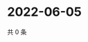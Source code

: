 # 2022-06-05

共 0 条

<!-- BEGIN WEIBO -->
<!-- 最后更新时间 Sun Jun 05 2022 01:11:06 GMT+0800 (China Standard Time) -->

<!-- END WEIBO -->
